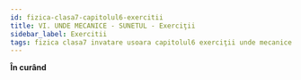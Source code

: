 ```yaml
---
id: fizica-clasa7-capitolul6-exercitii
title: VI. UNDE MECANICE - SUNETUL - Exerciţii
sidebar_label: Exercitii
tags: fizica clasa7 invatare usoara capitolul6 exerciţii unde mecanice sunetul
---
```


**În curând**